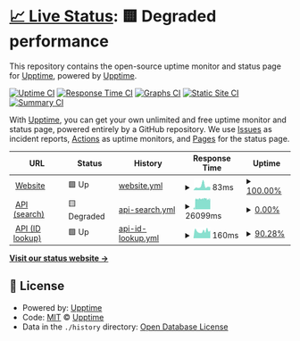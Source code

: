 # [📈 Live Status](https://demo.upptime.js.org): <!--live status--> **🟨 Degraded performance**

This repository contains the open-source uptime monitor and status page for [Upptime](https://upptime.js.org), powered by [Upptime](https://github.com/upptime/upptime).

[![Uptime CI](https://github.com/artemmukhin/package-search-upptime/workflows/Uptime%20CI/badge.svg)](https://github.com/artemmukhin/package-search-upptime/actions?query=workflow%3A%22Uptime+CI%22)
[![Response Time CI](https://github.com/artemmukhin/package-search-upptime/workflows/Response%20Time%20CI/badge.svg)](https://github.com/artemmukhin/package-search-upptime/actions?query=workflow%3A%22Response+Time+CI%22)
[![Graphs CI](https://github.com/artemmukhin/package-search-upptime/workflows/Graphs%20CI/badge.svg)](https://github.com/artemmukhin/package-search-upptime/actions?query=workflow%3A%22Graphs+CI%22)
[![Static Site CI](https://github.com/artemmukhin/package-search-upptime/workflows/Static%20Site%20CI/badge.svg)](https://github.com/artemmukhin/package-search-upptime/actions?query=workflow%3A%22Static+Site+CI%22)
[![Summary CI](https://github.com/artemmukhin/package-search-upptime/workflows/Summary%20CI/badge.svg)](https://github.com/artemmukhin/package-search-upptime/actions?query=workflow%3A%22Summary+CI%22)

With [Upptime](https://upptime.js.org), you can get your own unlimited and free uptime monitor and status page, powered entirely by a GitHub repository. We use [Issues](https://github.com/upptime/upptime/issues) as incident reports, [Actions](https://github.com/artemmukhin/package-search-upptime/actions) as uptime monitors, and [Pages](https://demo.upptime.js.org) for the status page.

<!--start: status pages-->
<!-- This summary is generated by Upptime (https://github.com/upptime/upptime) -->
<!-- Do not edit this manually, your changes will be overwritten -->
<!-- prettier-ignore -->
| URL | Status | History | Response Time | Uptime |
| --- | ------ | ------- | ------------- | ------ |
| <img alt="" src="https://icons.duckduckgo.com/ip3/package-search.jetbrains.com.ico" height="13"> [Website](https://package-search.jetbrains.com/) | 🟩 Up | [website.yml](https://github.com/artemmukhin/package-search-upptime/commits/HEAD/history/website.yml) | <details><summary><img alt="Response time graph" src="./graphs/website/response-time-week.png" height="20"> 83ms</summary><br><a href="https://artemmukhin.github.io/package-search-upptime/history/website"><img alt="Response time 74" src="https://img.shields.io/endpoint?url=https%3A%2F%2Fraw.githubusercontent.com%2Fartemmukhin%2Fpackage-search-upptime%2FHEAD%2Fapi%2Fwebsite%2Fresponse-time.json"></a><br><a href="https://artemmukhin.github.io/package-search-upptime/history/website"><img alt="24-hour response time 44" src="https://img.shields.io/endpoint?url=https%3A%2F%2Fraw.githubusercontent.com%2Fartemmukhin%2Fpackage-search-upptime%2FHEAD%2Fapi%2Fwebsite%2Fresponse-time-day.json"></a><br><a href="https://artemmukhin.github.io/package-search-upptime/history/website"><img alt="7-day response time 83" src="https://img.shields.io/endpoint?url=https%3A%2F%2Fraw.githubusercontent.com%2Fartemmukhin%2Fpackage-search-upptime%2FHEAD%2Fapi%2Fwebsite%2Fresponse-time-week.json"></a><br><a href="https://artemmukhin.github.io/package-search-upptime/history/website"><img alt="30-day response time 74" src="https://img.shields.io/endpoint?url=https%3A%2F%2Fraw.githubusercontent.com%2Fartemmukhin%2Fpackage-search-upptime%2FHEAD%2Fapi%2Fwebsite%2Fresponse-time-month.json"></a><br><a href="https://artemmukhin.github.io/package-search-upptime/history/website"><img alt="1-year response time 74" src="https://img.shields.io/endpoint?url=https%3A%2F%2Fraw.githubusercontent.com%2Fartemmukhin%2Fpackage-search-upptime%2FHEAD%2Fapi%2Fwebsite%2Fresponse-time-year.json"></a></details> | <details><summary><a href="https://artemmukhin.github.io/package-search-upptime/history/website">100.00%</a></summary><a href="https://artemmukhin.github.io/package-search-upptime/history/website"><img alt="All-time uptime 100.00%" src="https://img.shields.io/endpoint?url=https%3A%2F%2Fraw.githubusercontent.com%2Fartemmukhin%2Fpackage-search-upptime%2FHEAD%2Fapi%2Fwebsite%2Fuptime.json"></a><br><a href="https://artemmukhin.github.io/package-search-upptime/history/website"><img alt="24-hour uptime 100.00%" src="https://img.shields.io/endpoint?url=https%3A%2F%2Fraw.githubusercontent.com%2Fartemmukhin%2Fpackage-search-upptime%2FHEAD%2Fapi%2Fwebsite%2Fuptime-day.json"></a><br><a href="https://artemmukhin.github.io/package-search-upptime/history/website"><img alt="7-day uptime 100.00%" src="https://img.shields.io/endpoint?url=https%3A%2F%2Fraw.githubusercontent.com%2Fartemmukhin%2Fpackage-search-upptime%2FHEAD%2Fapi%2Fwebsite%2Fuptime-week.json"></a><br><a href="https://artemmukhin.github.io/package-search-upptime/history/website"><img alt="30-day uptime 100.00%" src="https://img.shields.io/endpoint?url=https%3A%2F%2Fraw.githubusercontent.com%2Fartemmukhin%2Fpackage-search-upptime%2FHEAD%2Fapi%2Fwebsite%2Fuptime-month.json"></a><br><a href="https://artemmukhin.github.io/package-search-upptime/history/website"><img alt="1-year uptime 100.00%" src="https://img.shields.io/endpoint?url=https%3A%2F%2Fraw.githubusercontent.com%2Fartemmukhin%2Fpackage-search-upptime%2FHEAD%2Fapi%2Fwebsite%2Fuptime-year.json"></a></details>
| <img alt="" src="https://icons.duckduckgo.com/ip3/api.dev.package-search.services.jetbrains.com.ico" height="13"> [API (search)](https://api.dev.package-search.services.jetbrains.com/search-packages) | 🟨 Degraded | [api-search.yml](https://github.com/artemmukhin/package-search-upptime/commits/HEAD/history/api-search.yml) | <details><summary><img alt="Response time graph" src="./graphs/api-search/response-time-week.png" height="20"> 26099ms</summary><br><a href="https://artemmukhin.github.io/package-search-upptime/history/api-search"><img alt="Response time 20526" src="https://img.shields.io/endpoint?url=https%3A%2F%2Fraw.githubusercontent.com%2Fartemmukhin%2Fpackage-search-upptime%2FHEAD%2Fapi%2Fapi-search%2Fresponse-time.json"></a><br><a href="https://artemmukhin.github.io/package-search-upptime/history/api-search"><img alt="24-hour response time 25337" src="https://img.shields.io/endpoint?url=https%3A%2F%2Fraw.githubusercontent.com%2Fartemmukhin%2Fpackage-search-upptime%2FHEAD%2Fapi%2Fapi-search%2Fresponse-time-day.json"></a><br><a href="https://artemmukhin.github.io/package-search-upptime/history/api-search"><img alt="7-day response time 26099" src="https://img.shields.io/endpoint?url=https%3A%2F%2Fraw.githubusercontent.com%2Fartemmukhin%2Fpackage-search-upptime%2FHEAD%2Fapi%2Fapi-search%2Fresponse-time-week.json"></a><br><a href="https://artemmukhin.github.io/package-search-upptime/history/api-search"><img alt="30-day response time 20526" src="https://img.shields.io/endpoint?url=https%3A%2F%2Fraw.githubusercontent.com%2Fartemmukhin%2Fpackage-search-upptime%2FHEAD%2Fapi%2Fapi-search%2Fresponse-time-month.json"></a><br><a href="https://artemmukhin.github.io/package-search-upptime/history/api-search"><img alt="1-year response time 20526" src="https://img.shields.io/endpoint?url=https%3A%2F%2Fraw.githubusercontent.com%2Fartemmukhin%2Fpackage-search-upptime%2FHEAD%2Fapi%2Fapi-search%2Fresponse-time-year.json"></a></details> | <details><summary><a href="https://artemmukhin.github.io/package-search-upptime/history/api-search">0.00%</a></summary><a href="https://artemmukhin.github.io/package-search-upptime/history/api-search"><img alt="All-time uptime 0.00%" src="https://img.shields.io/endpoint?url=https%3A%2F%2Fraw.githubusercontent.com%2Fartemmukhin%2Fpackage-search-upptime%2FHEAD%2Fapi%2Fapi-search%2Fuptime.json"></a><br><a href="https://artemmukhin.github.io/package-search-upptime/history/api-search"><img alt="24-hour uptime 0.00%" src="https://img.shields.io/endpoint?url=https%3A%2F%2Fraw.githubusercontent.com%2Fartemmukhin%2Fpackage-search-upptime%2FHEAD%2Fapi%2Fapi-search%2Fuptime-day.json"></a><br><a href="https://artemmukhin.github.io/package-search-upptime/history/api-search"><img alt="7-day uptime 0.00%" src="https://img.shields.io/endpoint?url=https%3A%2F%2Fraw.githubusercontent.com%2Fartemmukhin%2Fpackage-search-upptime%2FHEAD%2Fapi%2Fapi-search%2Fuptime-week.json"></a><br><a href="https://artemmukhin.github.io/package-search-upptime/history/api-search"><img alt="30-day uptime 0.00%" src="https://img.shields.io/endpoint?url=https%3A%2F%2Fraw.githubusercontent.com%2Fartemmukhin%2Fpackage-search-upptime%2FHEAD%2Fapi%2Fapi-search%2Fuptime-month.json"></a><br><a href="https://artemmukhin.github.io/package-search-upptime/history/api-search"><img alt="1-year uptime 0.00%" src="https://img.shields.io/endpoint?url=https%3A%2F%2Fraw.githubusercontent.com%2Fartemmukhin%2Fpackage-search-upptime%2FHEAD%2Fapi%2Fapi-search%2Fuptime-year.json"></a></details>
| <img alt="" src="https://icons.duckduckgo.com/ip3/api.dev.package-search.services.jetbrains.com.ico" height="13"> [API (ID lookup)](https://api.dev.package-search.services.jetbrains.com/package-info-by-ids) | 🟩 Up | [api-id-lookup.yml](https://github.com/artemmukhin/package-search-upptime/commits/HEAD/history/api-id-lookup.yml) | <details><summary><img alt="Response time graph" src="./graphs/api-id-lookup/response-time-week.png" height="20"> 160ms</summary><br><a href="https://artemmukhin.github.io/package-search-upptime/history/api-id-lookup"><img alt="Response time 173" src="https://img.shields.io/endpoint?url=https%3A%2F%2Fraw.githubusercontent.com%2Fartemmukhin%2Fpackage-search-upptime%2FHEAD%2Fapi%2Fapi-id-lookup%2Fresponse-time.json"></a><br><a href="https://artemmukhin.github.io/package-search-upptime/history/api-id-lookup"><img alt="24-hour response time 183" src="https://img.shields.io/endpoint?url=https%3A%2F%2Fraw.githubusercontent.com%2Fartemmukhin%2Fpackage-search-upptime%2FHEAD%2Fapi%2Fapi-id-lookup%2Fresponse-time-day.json"></a><br><a href="https://artemmukhin.github.io/package-search-upptime/history/api-id-lookup"><img alt="7-day response time 160" src="https://img.shields.io/endpoint?url=https%3A%2F%2Fraw.githubusercontent.com%2Fartemmukhin%2Fpackage-search-upptime%2FHEAD%2Fapi%2Fapi-id-lookup%2Fresponse-time-week.json"></a><br><a href="https://artemmukhin.github.io/package-search-upptime/history/api-id-lookup"><img alt="30-day response time 173" src="https://img.shields.io/endpoint?url=https%3A%2F%2Fraw.githubusercontent.com%2Fartemmukhin%2Fpackage-search-upptime%2FHEAD%2Fapi%2Fapi-id-lookup%2Fresponse-time-month.json"></a><br><a href="https://artemmukhin.github.io/package-search-upptime/history/api-id-lookup"><img alt="1-year response time 173" src="https://img.shields.io/endpoint?url=https%3A%2F%2Fraw.githubusercontent.com%2Fartemmukhin%2Fpackage-search-upptime%2FHEAD%2Fapi%2Fapi-id-lookup%2Fresponse-time-year.json"></a></details> | <details><summary><a href="https://artemmukhin.github.io/package-search-upptime/history/api-id-lookup">90.28%</a></summary><a href="https://artemmukhin.github.io/package-search-upptime/history/api-id-lookup"><img alt="All-time uptime 35.05%" src="https://img.shields.io/endpoint?url=https%3A%2F%2Fraw.githubusercontent.com%2Fartemmukhin%2Fpackage-search-upptime%2FHEAD%2Fapi%2Fapi-id-lookup%2Fuptime.json"></a><br><a href="https://artemmukhin.github.io/package-search-upptime/history/api-id-lookup"><img alt="24-hour uptime 100.00%" src="https://img.shields.io/endpoint?url=https%3A%2F%2Fraw.githubusercontent.com%2Fartemmukhin%2Fpackage-search-upptime%2FHEAD%2Fapi%2Fapi-id-lookup%2Fuptime-day.json"></a><br><a href="https://artemmukhin.github.io/package-search-upptime/history/api-id-lookup"><img alt="7-day uptime 90.28%" src="https://img.shields.io/endpoint?url=https%3A%2F%2Fraw.githubusercontent.com%2Fartemmukhin%2Fpackage-search-upptime%2FHEAD%2Fapi%2Fapi-id-lookup%2Fuptime-week.json"></a><br><a href="https://artemmukhin.github.io/package-search-upptime/history/api-id-lookup"><img alt="30-day uptime 35.05%" src="https://img.shields.io/endpoint?url=https%3A%2F%2Fraw.githubusercontent.com%2Fartemmukhin%2Fpackage-search-upptime%2FHEAD%2Fapi%2Fapi-id-lookup%2Fuptime-month.json"></a><br><a href="https://artemmukhin.github.io/package-search-upptime/history/api-id-lookup"><img alt="1-year uptime 35.05%" src="https://img.shields.io/endpoint?url=https%3A%2F%2Fraw.githubusercontent.com%2Fartemmukhin%2Fpackage-search-upptime%2FHEAD%2Fapi%2Fapi-id-lookup%2Fuptime-year.json"></a></details>

<!--end: status pages-->

[**Visit our status website →**](https://demo.upptime.js.org)

## 📄 License

- Powered by: [Upptime](https://github.com/upptime/upptime)
- Code: [MIT](./LICENSE) © [Upptime](https://upptime.js.org)
- Data in the `./history` directory: [Open Database License](https://opendatacommons.org/licenses/odbl/1-0/)
